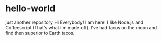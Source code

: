 # hello-world
just another repository
Hi Everybody!
I am here! I like Node.js and Coffeescript (That's what i'm made off).
I've had tacos on the moon and find then superior to Earth tacos.
